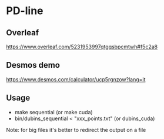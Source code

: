 # PD-line

## Overleaf
https://www.overleaf.com/5231953997qtgqsbpcmtwh#f5c2a8

## Desmos demo
https://www.desmos.com/calculator/ucp5rgnzow?lang=it

## Usage
- make sequential (or make cuda)
- bin/dubins_sequential < "xxx_points.txt" (or dubins_cuda)
  
Note: for big files it's better to redirect the output on a file
